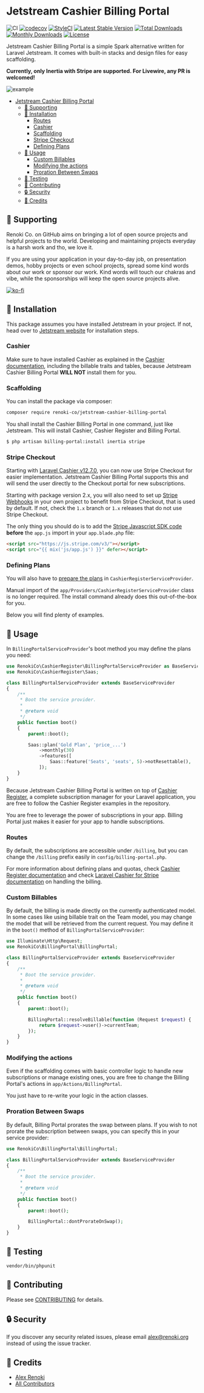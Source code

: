 Jetstream Cashier Billing Portal
================================

![CI](https://github.com/renoki-co/jetstream-cashier-billing-portal/workflows/CI/badge.svg?branch=master)
[![codecov](https://codecov.io/gh/renoki-co/jetstream-cashier-billing-portal/branch/master/graph/badge.svg)](https://codecov.io/gh/renoki-co/jetstream-cashier-billing-portal/branch/master)
[![StyleCI](https://github.styleci.io/repos/320252661/shield?branch=master)](https://github.styleci.io/repos/320252661)
[![Latest Stable Version](https://poser.pugx.org/renoki-co/jetstream-cashier-billing-portal/v/stable)](https://packagist.org/packages/renoki-co/jetstream-cashier-billing-portal)
[![Total Downloads](https://poser.pugx.org/renoki-co/jetstream-cashier-billing-portal/downloads)](https://packagist.org/packages/renoki-co/jetstream-cashier-billing-portal)
[![Monthly Downloads](https://poser.pugx.org/renoki-co/jetstream-cashier-billing-portal/d/monthly)](https://packagist.org/packages/renoki-co/jetstream-cashier-billing-portal)
[![License](https://poser.pugx.org/renoki-co/jetstream-cashier-billing-portal/license)](https://packagist.org/packages/renoki-co/jetstream-cashier-billing-portal)

Jetstream Cashier Billing Portal is a simple Spark alternative written for Laravel Jetstream. It comes with built-in stacks and design files for easy scaffolding.

**Currently, only Inertia with Stripe are supported. For Livewire, any PR is welcomed!**

![example](example.png)

- [Jetstream Cashier Billing Portal](#jetstream-cashier-billing-portal)
  - [🤝 Supporting](#-supporting)
  - [🚀 Installation](#-installation)
    - [Routes](#routes)
    - [Cashier](#cashier)
    - [Scaffolding](#scaffolding)
    - [Stripe Checkout](#stripe-checkout)
    - [Defining Plans](#defining-plans)
  - [🙌 Usage](#-usage)
    - [Custom Billables](#custom-billables)
    - [Modifying the actions](#modifying-the-actions)
    - [Proration Between Swaps](#proration-between-swaps)
  - [🐛 Testing](#-testing)
  - [🤝 Contributing](#-contributing)
  - [🔒  Security](#--security)
  - [🎉 Credits](#-credits)

## 🤝 Supporting

Renoki Co. on GitHub aims on bringing a lot of open source projects and helpful projects to the world. Developing and maintaining projects everyday is a harsh work and tho, we love it.

If you are using your application in your day-to-day job, on presentation demos, hobby projects or even school projects, spread some kind words about our work or sponsor our work. Kind words will touch our chakras and vibe, while the sponsorships will keep the open source projects alive.

[![ko-fi](https://www.ko-fi.com/img/githubbutton_sm.svg)](https://ko-fi.com/R6R42U8CL)

## 🚀 Installation

This package assumes you have installed Jetstream in your project. If not, head over to [Jetstream website](https://jetstream.laravel.com) for installation steps.

### Cashier

Make sure to have installed Cashier as explained in the [Cashier documentation](https://laravel.com/docs/8.x/billing), including the billable traits and tables, because Jetstream Cashier Billing Portal **WILL NOT** install them for you.

### Scaffolding

You can install the package via composer:

```bash
composer require renoki-co/jetstream-cashier-billing-portal
```

You shall install the Cashier Billing Portal in one command, just like Jetstream. This will install Cashier, Cashier Register and Billing Portal.

```bash
$ php artisan billing-portal:install inertia stripe
```

### Stripe Checkout

Starting with [Laravel Cashier v12.7.0](https://github.com/laravel/cashier-stripe/releases/tag/v12.7.0), you can now use Stripe Checkout for easier implementation. Jetstream Cashier Billing Portal supports this and will send the user directly to the Checkout portal for new subscriptions.

Starting with package version 2.x, you will also need to set up [Stripe Webhooks](https://laravel.com/docs/master/billing#handling-stripe-webhooks) in your own project to benefit from Stripe Checkout, that is used by default. If not, check the `1.x` branch or `1.x` releases that do not use Stripe Checkout.

The only thing you should do is to add the [Stripe Javascript SDK code](https://stripe.com/docs/js/including) **before** the `app.js` import in your `app.blade.php` file:

```html
<script src="https://js.stripe.com/v3/"></script>
<script src="{{ mix('js/app.js') }}" defer></script>
```

### Defining Plans

You will also have to [prepare the plans](https://github.com/renoki-co/cashier-register#preparing-the-plans) in `CashierRegisterServiceProvider`.

Manual import of the `app/Providers/CashierRegisterServiceProvider` class is no longer required. The install command already does this out-of-the-box for you.

Below you will find plenty of examples.

## 🙌 Usage

In `BillingPortalServiceProvider`'s boot method you may define the plans you need:

```php
use RenokiCo\CashierRegister\BillingPortalServiceProvider as BaseServiceProvider;
use RenokiCo\CashierRegister\Saas;

class BillingPortalServiceProvider extends BaseServiceProvider
{
    /**
     * Boot the service provider.
     *
     * @return void
     */
    public function boot()
    {
        parent::boot();

        Saas::plan('Gold Plan', 'price_...')
            ->monthly(30)
            ->features([
                Saas::feature('Seats', 'seats', 5)->notResettable(),
            ]);
    }
}
```

Because Jetstream Cashier Billing Portal is written on top of [Cashier Register](https://github.com/renoki-co/cashier-register), a complete subscription manager for your Laravel application, you are free to follow the Cashier Register examples in the repository.

You are free to leverage the power of subscriptions in your app. Billing Portal just makes it easier for your app to handle subscriptions.

### Routes

By default, the subscriptions are accessible under `/billing`, but you can change the `/billing` prefix easily in `config/billing-portal.php`.

For more information about defining plans and quotas, check [Cashier Register documentation](https://github.com/renoki-co/cashier-register) and check [Laravel Cashier for Stripe documentation](https://laravel.com/docs/8.x/billing) on handling the billing.

### Custom Billables

By default, the billing is made directly on the currently authenticated model. In some cases like using billable trait on the Team model, you may change the model that will be retrieved from the current request. You may define it in the `boot()` method of `BillingPortalServiceProvider`:

```php
use Illuminate\Http\Request;
use RenokiCo\BillingPortal\BillingPortal;

class BillingPortalServiceProvider extends BaseServiceProvider
{
    /**
     * Boot the service provider.
     *
     * @return void
     */
    public function boot()
    {
        parent::boot();

        BillingPortal::resolveBillable(function (Request $request) {
            return $request->user()->currentTeam;
        });
    }
}
```

### Modifying the actions

Even if the scaffolding comes with basic controller logic to handle new subscriptions or manage existing ones, you are free to change the Billing Portal's actions in `app/Actions/BillingPortal`.

You just have to re-write your logic in the action classes.

### Proration Between Swaps

By default, Billing Portal prorates the swap between plans. If you wish to not prorate the subscription between swaps, you can specify this in your service provider:

```php
use RenokiCo\BillingPortal\BillingPortal;

class BillingPortalServiceProvider extends BaseServiceProvider
{
    /**
     * Boot the service provider.
     *
     * @return void
     */
    public function boot()
    {
        parent::boot();

        BillingPortal::dontProrateOnSwap();
    }
}
```

## 🐛 Testing

``` bash
vendor/bin/phpunit
```

## 🤝 Contributing

Please see [CONTRIBUTING](CONTRIBUTING.md) for details.

## 🔒  Security

If you discover any security related issues, please email alex@renoki.org instead of using the issue tracker.

## 🎉 Credits

- [Alex Renoki](https://github.com/rennokki)
- [All Contributors](../../contributors)
